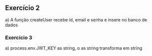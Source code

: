 

## Exercício 2
a) A função createUser recebe id, email e senha e insere no banco de dados

### Exercício 3
a) process.env.JWT_KEY as string, 
o as string transforma em string
